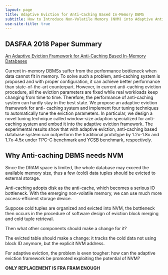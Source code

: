```yaml
---
layout: page
title: Adaptive Eviction for Anti-Caching Based In-Memory DBMS
subtitle: How to Introduce Non-Volatile Memory (NVM) into Adaptive Anti-Caching
use-site-title: true
---
```


## DASFAA 2018 Paper Summary

[An Adaptive Eviction Framework for Anti-Caching Based In-Memory Databases](https://link.springer.com/chapter/10.1007/978-3-319-91458-9_15)

Current in-memory DBMSs suffer from the performance bottleneck when data cannot fit in memory. 
To solve such a problem, anti-caching system is proposed and with proper configuration, 
it can achieve better performance than state-of-the-art counterpart. 
However, in current anti-caching eviction procedure, 
all the eviction parameters are fixed while real workloads keep changing from time to time. 
Therefore, the performance of anti-caching system can hardly stay in the best state. 
We propose an adaptive eviction framework for anti- caching system and implement four tuning techniques to automatically tune the eviction parameters. 
In particular, we design a novel tuning technique called window-size adaption specialized for anti-caching system and embed it into the adaptive eviction framework. 
The experimental results show that with adaptive eviction, anti-caching based database system can outperform the traditional prototype by 1.2x-1.8x and 1.7x-4.5x under TPC-C benchmark and YCSB benchmark, respectively.

## Why Anti-caching DBMS needs NVM

Since the DRAM space is limited, the whole database may exceed the available memory size,
thus a few (cold) data tuples should be evicted to external storage. 

Anti-caching adopts disk as the anti-cache, which becomes a serious IO bottleneck.
With the emerging non-volatile memory, we can use much more access-efficient storage device.

Suppose cold tuples are organized and evicted into NVM, the bottleneck then occurs in the procedure of software design
of eviction block merging and cold tuple retrieval.

Then what other components should make a change for it?

The evicted table should make a change: it tracks the cold data not using block ID anymore, but the explicit NVM address.

For adaptive eviction, the problem is even tougher: how can the adaptive eviction framework be promoted exploiting the potential of NVM?

**ONLY REPLACEMENT IS FRA FRAM ENOUGH**



